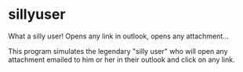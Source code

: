 # sillyuser
What a silly user! Opens any link in outlook, opens any attachment...


This program simulates the legendary "silly user" who will open any attachment emailed to him or her in their outlook and click on any link.

